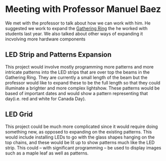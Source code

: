# Meeting with Professor Manuel Baez
We met with the professor to talk about how we can work with him. He suggested we work to expand the <a href="https://carleton.ca/our-stories/story/gather-ring/">Gathering Ring</a> the he worked with students last year. We also talked about other ways of expanding it incvolving more hardware components

## LED Strip and Patterns Expansion
This project would involve mostly programming more patterns and more intricate patterns into the LED strips that are over top the beams in the Gathering Ring. They are currently a small length of the beam but the professor would like to expand these to be the full length so that they could illuminate a brighter and more complex lightshow. These patterns would be based of important dates and would show a pattern representing that day(i.e. red and white for Canada Day).

## LED Grid
This project could be much more complicated since it would require doing something new, as opposed to expanding on the existing patterns. This would include installing LEDs to go with the glass shapes hanging on the top chains, and these would be lit up to show patterns much like the LED strip. This could – with significant programming – be used to display images such as a maple leaf as well as patterns.